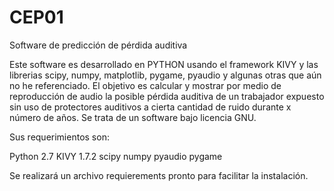 # CEP01
Software de predicción de pérdida auditiva 

Este software es desarrollado en PYTHON usando el framework KIVY y las librerias scipy, numpy, matplotlib, pygame, pyaudio y algunas otras que aún no he referenciado.
El objetivo es calcular y mostrar por medio de reproducción de audio la posible pérdida auditiva de un trabajador expuesto sin uso de protectores auditivos a cierta cantidad de ruido durante x número de años.
Se trata de un software bajo licencia GNU.

Sus requerimientos son:

Python 2.7
KIVY 1.7.2
scipy
numpy
pyaudio
pygame

Se realizará un archivo requierements pronto para facilitar la instalación.

